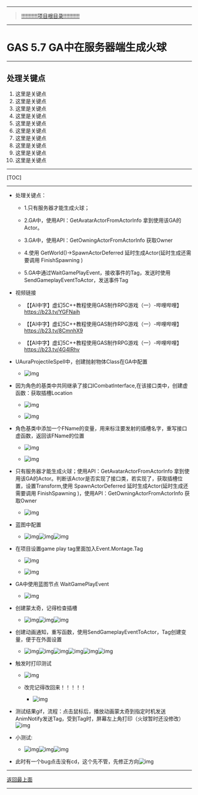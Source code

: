___________________________________________________________________________________________
> [!!!!!!!!!!!项目根目录!!!!!!!!!!!](./!!!!!!!!!!!项目目录!!!!!!!!!!!.md)

___________________________________________________________________________________________

# GAS 5.7 GA中在服务器端生成火球
___________________________________________________________________________________________
## 处理关键点
1. 这里是关键点
2. 这里是关键点
3. 这里是关键点
4. 这里是关键点
5. 这里是关键点
6. 这里是关键点
7. 这里是关键点
8. 这里是关键点
9. 这里是关键点
10. 这里是关键点
___________________________________________________________________________________________

[TOC]

___________________________________________________________________________________________

- 处理关键点：

  - 1.只有服务器才能生成火球；

  - 2.GA中，使用API：GetAvatarActorFromActorInfo 拿到使用该GA的Actor。

  - 3.GA中，使用API：GetOwningActorFromActorInfo 获取Owner

  - 4.使用 GetWorld()->SpawnActorDeferred 延时生成Actor(延时生成还需要调用 FinishSpawning )

  - 5.GA中通过WaitGamePlayEvent，接收事件的Tag，发送时使用SendGameplayEventToActor，发送事件Tag

- 视频链接

  - 【【AI中字】虚幻5C++教程使用GAS制作RPG游戏（一）-哔哩哔哩】 https://b23.tv/YGFNaih

  - 【【AI中字】虚幻5C++教程使用GAS制作RPG游戏（一）-哔哩哔哩】 https://b23.tv/8CmnhX9

  - 【【AI中字】虚幻5C++教程使用GAS制作RPG游戏（一）-哔哩哔哩】 https://b23.tv/4G4lRhv

- UAuraProjectileSpell中，创建抛射物体Class在GA中配置

  - ![img](https://api2.mubu.com/v3/document_image/25165450_712b6e12-689b-4e76-824c-5425d0b4abbe.png)

- 因为角色的基类中共同继承了接口ICombatInterface,在该接口类中，创建虚函数：获取插槽Location

  - ![img](https://api2.mubu.com/v3/document_image/25165450_231cde4b-bfee-4043-b0a2-362d66fddbf7.png)

  - ![img](https://api2.mubu.com/v3/document_image/25165450_2be042b4-a8f5-40df-922c-0953513e1eb9.png)

- 角色基类中添加一个FName的变量，用来标注要发射的插槽名字，重写接口虚函数，返回该FName的位置

  - ![img](https://api2.mubu.com/v3/document_image/25165450_96db9d6f-94b3-41eb-b00a-cf8e542997fb.png)

  - ![img](https://api2.mubu.com/v3/document_image/25165450_063e3d26-7f53-4a73-cc2f-52424dd33395.png)

- 只有服务器才能生成火球；使用API：GetAvatarActorFromActorInfo 拿到使用该GA的Actor。判断该Actor是否实现了接口类，若实现了，获取插槽位置，设置Transform,使用 SpawnActorDeferred 延时生成Actor(延时生成还需要调用 FinishSpawning )，使用API：GetOwningActorFromActorInfo 获取Owner

  - ![img](https://api2.mubu.com/v3/document_image/25165450_fc607991-ab78-4d72-f912-2651a7a5a137.png)

- 蓝图中配置

  - ![img](https://api2.mubu.com/v3/document_image/25165450_bb886772-80c4-407d-d659-01d5439ba348.png)![img](https://api2.mubu.com/v3/document_image/25165450_15bd2e0a-c631-43c7-d9a8-0294726426d4.png)![img](https://api2.mubu.com/v3/document_image/25165450_d692e49c-f29c-4435-9b8e-5aa01a6ee55d.png)

- 在项目设置game play tag里面加入Event.Montage.Tag

  - ![img](https://api2.mubu.com/v3/document_image/25165450_8f39863b-a15a-49bd-d67a-1ecb64c49d24.png)

  - ![img](https://api2.mubu.com/v3/document_image/25165450_6e671305-e597-4233-ca6a-b5faf5bccde0.png)

- GA中使用蓝图节点 WaitGamePlayEvent

  - ![img](https://api2.mubu.com/v3/document_image/25165450_dbdccf6a-f0dc-4c9c-ae16-76ae3a612f12.png)

- 创建蒙太奇，记得检查插槽

  - ![img](https://api2.mubu.com/v3/document_image/25165450_dc0cd16d-8e42-4baf-8bf6-3a0694c176f1.png)![img](https://api2.mubu.com/v3/document_image/25165450_cd0269e1-b7b7-4da9-9814-8d909ac32ede.png)![img](https://api2.mubu.com/v3/document_image/25165450_09b37919-091a-499e-fe89-c8d0f2e2d8dd.png)

- 创建动画通知，重写函数，使用SendGameplayEventToActor，Tag创建变量，便于在外面设置

  - ![img](https://api2.mubu.com/v3/document_image/25165450_bb5898d5-d78a-4230-82f4-7b544a4d5162.png)![img](https://api2.mubu.com/v3/document_image/25165450_eea63f46-bb15-4d74-add4-c3d51a2488df.png)![img](https://api2.mubu.com/v3/document_image/25165450_d2a69995-13b9-4cd0-f53b-d7a8f0fbd87f.png)![img](https://api2.mubu.com/v3/document_image/25165450_578e78c8-9c93-4cc3-e0f9-8f89167f51b0.png)![img](https://api2.mubu.com/v3/document_image/25165450_d3cc5042-c079-4856-a6a0-7279943730d3.png)![img](https://api2.mubu.com/v3/document_image/25165450_ed18c8a3-a2cb-417e-a37f-8003c7646002.png)

- 触发时打印测试

  - ![img](https://api2.mubu.com/v3/document_image/25165450_78cea46e-e13b-4413-be5a-33cc1d6619d8.png)

  - 改完记得改回来！！！！！
    - ![img](https://api2.mubu.com/v3/document_image/25165450_8375d135-cbe1-4098-e7a1-8129b2fd8849.png)

- 测试结果gif，流程：点击鼠标后，播放动画蒙太奇到指定时机发送AnimNotify发送Tag，受到Tag时，屏幕左上角打印（火球暂时还没修改）![img](https://api2.mubu.com/v3/document_image/25165450_4c115136-a834-4575-8ed6-20aceb7260ac.gif)

- 小测试:

  

  

  

  

  - ![img](https://api2.mubu.com/v3/document_image/8c411d8c-3021-4c2f-9623-e1a026365dbd.jpg)![img](https://api2.mubu.com/v3/document_image/ea1f82a5-b30e-49a0-b425-299ca5a24c36.jpg)![img](https://api2.mubu.com/v3/document_image/809079a6-eade-40da-aeff-4ec2f0e2ea40.jpg)

- 此时有一个bug点击没有cd，这个先不管，先修正方向![img](https://api2.mubu.com/v3/document_image/3040d5fc-f473-406e-b1dd-3172810fdbe0.jpg)

___________________________________________________________________________________________

[返回最上面](#处理关键点)
___________________________________________________________________________________________
